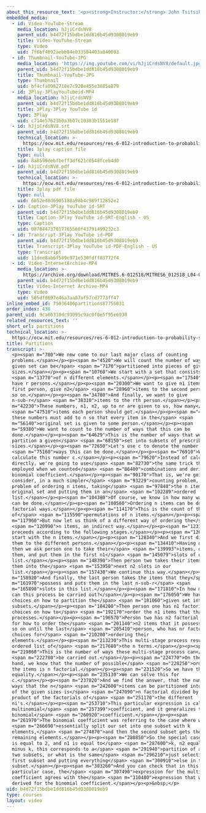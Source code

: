 ```yaml
---
about_this_resource_text: '<p><strong>Instructor:</strong> John Tsitsiklis</p>'
embedded_media:
  - id: Video-YouTube-Stream
    media_location: hJjiCrdsNV8
    parent_uid: b4d72f15bdbe1dd816b45d9308019eb9
    title: Video-YouTube-Stream
    type: Video
    uid: 7f6bf4092aebb84e033584403a040083
  - id: Thumbnail-YouTube-JPG
    media_location: 'https://img.youtube.com/vi/hJjiCrdsNV8/default.jpg'
    parent_uid: b4d72f15bdbe1dd816b45d9308019eb9
    title: Thumbnail-YouTube-JPG
    type: Thumbnail
    uid: bf4cfa0982718e7c920e455e3885e879
  - id: 3Play-3PlayYouTubeid-MP4
    media_location: hJjiCrdsNV8
    parent_uid: b4d72f15bdbe1dd816b45d9308019eb9
    title: 3Play-3Play YouTube id
    type: 3Play
    uid: c714e57623b0a3b07c10383b1551e18f
  - id: hJjiCrdsNV8.srt
    parent_uid: b4d72f15bdbe1dd816b45d9308019eb9
    technical_location: >-
      https://ocw.mit.edu/resources/res-6-012-introduction-to-probability-spring-2018/part-i-the-fundamentals/partitions/hJjiCrdsNV8.srt
    title: 3play caption file
    type: null
    uid: 8a8599debfbeff3df621c0548fceb4d0
  - id: hJjiCrdsNV8.pdf
    parent_uid: b4d72f15bdbe1dd816b45d9308019eb9
    technical_location: >-
      https://ocw.mit.edu/resources/res-6-012-introduction-to-probability-spring-2018/part-i-the-fundamentals/partitions/hJjiCrdsNV8.pdf
    title: 3play pdf file
    type: null
    uid: 6b52ed8d6905188a98b4c989f12852e2
  - id: Caption-3Play YouTube id-SRT
    parent_uid: b4d72f15bdbe1dd816b45d9308019eb9
    title: Caption-3Play YouTube id-SRT-English - US
    type: Caption
    uid: 087844737017765560f43791499232c3
  - id: Transcript-3Play YouTube id-PDF
    parent_uid: b4d72f15bdbe1dd816b45d9308019eb9
    title: Transcript-3Play YouTube id-PDF-English - US
    type: Transcript
    uid: 11dee8ab6f589c971e530fdff83772f4
  - id: Video-InternetArchive-MP4
    media_location: >-
      https://archive.org/download/MITRES.6-012S18/MITRES6_012S18_L04-07_300k.mp4
    parent_uid: b4d72f15bdbe1dd816b45d9308019eb9
    title: Video-Internet Archive-MP4
    type: Video
    uid: 565df8697e46a3aa87af57cd7773ff47
inline_embed_id: 75036406partitions87755031
order_index: 438
parent_uid: 9ca6b310dc93095c9ac0f0e5f95e6930
related_resources_text: ''
short_url: partitions
technical_location: >-
  https://ocw.mit.edu/resources/res-6-012-introduction-to-probability-spring-2018/part-i-the-fundamentals/partitions
title: Partitions
transcript: >-
  <p><span m="780">We now come to our last major class of counting
  problems.</span></p><p><span m="4520">We will count the number of ways that a
  given set can be</span> <span m="7170">partitioned into pieces of given
  sizes.</span></p><p><span m="10760">We start with a set that consists</span>
  <span m="13770">of n different elements.</span></p><p><span m="17540">And we
  have r persons.</span></p><p><span m="20300">We want to give n1 items to the
  first person, give n2</span> <span m="28960">items to the second person, and
  so on.</span></p><p><span m="34780">And finally, we want to give
  n-sub-r</span> <span m="38310">items to the rth person.</span></p><p><span
  m="42230">These numbers, n1, n2, up to nr are given to us, how many</span>
  <span m="47510">items each person should get.</span></p><p><span m="49920">And
  these numbers must add to n so that every item in the</span> <span
  m="56140">original set is given to some person.</span></p><p><span
  m="59380">We want to count to the number of ways that this can be
  done.</span></p><p><span m="64629">This is the number of ways that we can
  partition a given</span> <span m="68150">set into subsets of prescribed
  sizes.</span></p><p><span m="72650">Let's use c to denote the number of</span>
  <span m="75160">ways this can be done.</span></p><p><span m="76910">We want to
  calculate this number c.</span></p><p><span m="79620">Instead of calculating
  directly, we're going to use</span> <span m="82730">the same trick that we
  employed when we counted</span> <span m="86400">combinations and derived the
  binomial coefficient.</span></p><p><span m="90170">That is, we're going to
  consider, in a much simpler</span> <span m="93229">counting problem, the
  problem of ordering n items, taking</span> <span m="97840">the n items in our
  original set and putting them in an</span> <span m="102289">ordered
  list.</span></p><p><span m="104380">Of course, we know in how many ways this
  can be done.</span></p><p><span m="108560">Ordering n items can be done in n
  factorial ways.</span></p><p><span m="114170">This is the count of the number
  of</span> <span m="115590">permutations of n items.</span></p><p><span
  m="117960">But now let us think of a different way of ordering the</span>
  <span m="120990">n items, an indirect way.</span></p><p><span m="123150">It
  proceeds according to the following stages.</span></p><p><span m="126250">We
  start with the n items.</span></p><p><span m="128340">And we first distribute
  them to the different persons.</span></p><p><span m="134410">Having done that,
  then we ask person one to take their</span> <span m="139993">items, order
  them, and put them in the first n1</span> <span m="145079">slots of our
  list.</span></p><p><span m="148390">Then person two takes their items and puts
  them into the</span> <span m="153950">next n2 slots in our
  list.</span></p><p><span m="157430">We continue this way.</span></p><p><span
  m="158920">And finally, the last person takes the items that they</span> <span
  m="161970">possess and puts them in the last n-sub-r</span> <span
  m="165890">slots in this list.</span></p><p><span m="171810">In how many ways
  can this process be carried out?</span></p><p><span m="176050">We have c
  choices on how to partition the</span> <span m="181060">given set into
  subsets.</span></p><p><span m="184200">Then person one has n1 factorial
  choices on how to</span> <span m="192170">order the n1 items that that person
  processes.</span></p><p><span m="196570">Person two has n2 factorial choices
  for how to order the</span> <span m="201140">n2 items that it possesses, and
  so on until the last</span> <span m="205410">person, who has nr factorial
  choices for</span> <span m="210200">ordering their
  elements.</span></p><p><span m="213230">This multi-stage process results in an
  ordered list of</span> <span m="217680">the n terms.</span></p><p><span
  m="219860">This is the number of ways these multi-stage process can</span>
  <span m="222780">be carried out.</span></p><p><span m="224770">On the other
  hand, we know that the number of possible</span> <span m="228250">orderings of
  the items is n factorial.</span></p><p><span m="231520">So we have this
  equality.</span></p><p><span m="235130">We can solve this for
  c.</span></p><p><span m="237820">And we find the answer, that the number of
  ways that the n</span> <span m="242600">items can be partitioned into subsets
  of the given sizes is</span> <span m="247090">n factorial divided by the
  product of the factorials of</span> <span m="251170">the different
  ni's.</span></p><p><span m="253710">This particular expression is called the
  multinomial</span> <span m="257399">coefficient, and it generalizes the
  binomial</span> <span m="260920">coefficient.</span></p><p><span
  m="261970">The binomial coefficient was referring to the case where we</span>
  <span m="266690">essentially split our set into one subset with k
  elements,</span> <span m="274870">and then the second subset gets the
  remaining elements.</span></p><p><span m="280850">So the special case where r
  is equal to 2, and n1 is equal to</span> <span m="287600">k, n2 equals to n
  minus k, this corresponds to a</span> <span m="291940">partition of a set into
  two subsets, or what is the same</span> <span m="296210">just selecting the
  first subset and putting everything</span> <span m="300910">else in the second
  subset.</span></p><p><span m="303260">And you can check that in this
  particular case, the</span> <span m="307490">expression for the multinomial
  coefficient agrees with the</span> <span m="310480">expression that we had
  derived for the binomial coefficient.</span></p><p>&nbsp;</p>
uid: b4d72f15bdbe1dd816b45d9308019eb9
type: courses
layout: video
---
```


